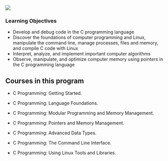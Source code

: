 ![](rsrc/img/img1.gif)
### Learning Objectives

- Develop and debug code in the C programming language
- Discover the foundations of computer programming and Linux, manipulate the command line, manage processes, files and memory, and compile C code with Linux
- Interpret, analyze, and implement important computer algorithms
- Observe, manipulate, and optimize computer memory using pointers in the C programming language

## Courses in this program

- C Programming: Getting Started.

- C Programming: Language Foundations.

- C Programming: Modular Programming and Memory Management.

- C Programming: Pointers and Memory Management.

- C Programming: Advanced Data Types.

- C Programming: The Command Line Interface.

- C Programming: Using Linux Tools and Libraries.
